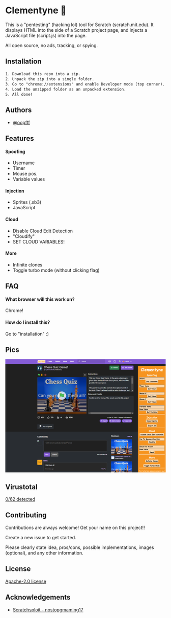 
# Clementyne 🍊

This is a "pentesting" (hacking lol) tool for Scratch (scratch.mit.edu). It displays HTML into the side of a Scratch project page, and injects a JavaScript file (script.js) into the page.

All open source, no ads, tracking, or spying.

## Installation

    1. Download this repo into a zip.
    2. Unpack the zip into a single folder.
    3. Go to "chrome://extensions" and enable Developer mode (top corner).
    4. Load the unzipped folder as an unpacked extension.
    5. All done!
## Authors

- [@oopfff](https://www.github.com/oopfff)


## Features

#### Spoofing
- Username
- Timer
- Mouse pos.
- Variable values

#### Injection
- Sprites (.sb3)
- JavaScript

#### Cloud
- Disable Cloud Edit Detection
- "Cloudify"
- SET CLOUD VARIABLES!

#### More
- Infinite clones
- Toggle turbo mode (without clicking flag)
## FAQ

#### What browser will this work on?

Chrome!

#### How do I install this?

Go to "installation" :)


## Pics

![screenshot](https://github.com/oopfff/clementyne/blob/main/extension/images/screeny.png?raw=true)


## Virustotal

[0/62 detected](https://www.virustotal.com/gui/file/a6390aadd970a97bac1694a2e19edd8e174916e8c65ae25c74f5c7b905763de6)
## Contributing

Contributions are always welcome! Get your name on this project!!

Create a new issue to get started.

Please clearly state idea, pros/cons, possible implementations, images (optional), and any other information.
## License

[Apache-2.0 license](https://github.com/oopfff/clementyne?tab=Apache-2.0-1-ov-file#Apache-2.0-1-ov-file)


## Acknowledgements

 - [Scratchsploit - nostopgmaming17](https://github.com/nostopgmaming17/scratchSploit)
